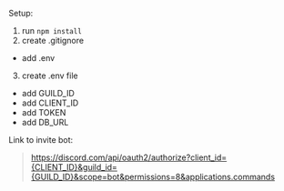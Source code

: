 Setup:

1. run `npm install`
2. create .gitignore
  * add .env
3. create .env file
  * add GUILD_ID
  * add CLIENT_ID
  * add TOKEN
  * add DB_URL
  
Link to invite bot:
> https://discord.com/api/oauth2/authorize?client_id={CLIENT_ID}&guild_id={GUILD_ID}&scope=bot&permissions=8&applications.commands
